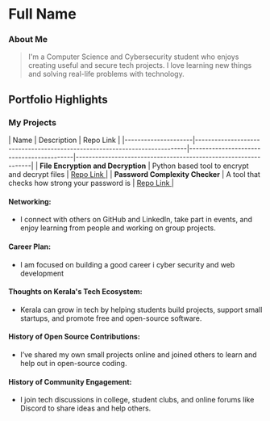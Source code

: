 # Full Name 

### About Me

> I'm a Computer Science and Cybersecurity student who enjoys creating useful and secure tech projects. I love learning new things and solving real-life problems with technology.


## Portfolio Highlights

### My Projects

| Name                | Description                                                                 | Repo Link                                                      |
|---------------------|---------------------------------------------------------------------------|------------------------------------------|----------------------------------------------------------------|
| **File Encryption and Decryption**  | Python based tool to encrypt and decrypt files                                               | [Repo Link ](https://github.com/deonsebastian/FileEncryptionDecryption)             |
| **Password Complexity Checker**  | A tool that checks how strong your password is                                              | [Repo Link ](https://github.com/deonsebastian/PasswordStrengthChecker )             |

#### Networking:

- I connect with others on GitHub and LinkedIn, take part in events, and enjoy learning from people and working on group projects.

#### Career Plan:

- I am focused on building a good career i cyber security and web development

#### Thoughts on Kerala's Tech Ecosystem:

- Kerala can grow in tech by helping students build projects, support small startups, and promote free and open-source software.

#### History of Open Source Contributions:

- I’ve shared my own small projects online and joined others to learn and help out in open-source coding.


#### History of Community Engagement:

-  I join tech discussions in college, student clubs, and online forums like Discord to share ideas and help others.




